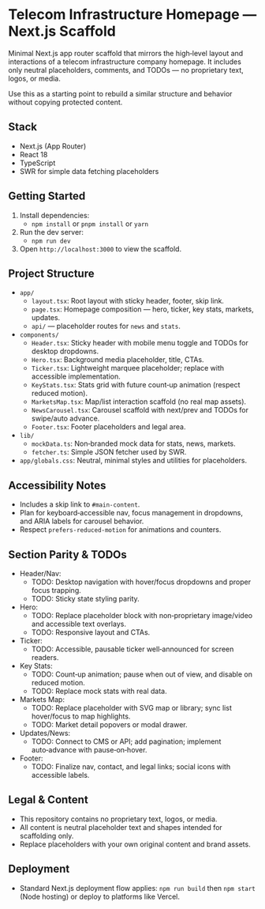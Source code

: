 # Telecom Infrastructure Homepage — Next.js Scaffold

Minimal Next.js app router scaffold that mirrors the high‑level layout and interactions of a telecom infrastructure company homepage. It includes only neutral placeholders, comments, and TODOs — no proprietary text, logos, or media.

Use this as a starting point to rebuild a similar structure and behavior without copying protected content.

## Stack

- Next.js (App Router)
- React 18
- TypeScript
- SWR for simple data fetching placeholders

## Getting Started

1. Install dependencies:
   - `npm install` or `pnpm install` or `yarn`
2. Run the dev server:
   - `npm run dev`
3. Open `http://localhost:3000` to view the scaffold.

## Project Structure

- `app/`
  - `layout.tsx`: Root layout with sticky header, footer, skip link.
  - `page.tsx`: Homepage composition — hero, ticker, key stats, markets, updates.
  - `api/` — placeholder routes for `news` and `stats`.
- `components/`
  - `Header.tsx`: Sticky header with mobile menu toggle and TODOs for desktop dropdowns.
  - `Hero.tsx`: Background media placeholder, title, CTAs.
  - `Ticker.tsx`: Lightweight marquee placeholder; replace with accessible implementation.
  - `KeyStats.tsx`: Stats grid with future count‑up animation (respect reduced motion).
  - `MarketsMap.tsx`: Map/list interaction scaffold (no real map assets).
  - `NewsCarousel.tsx`: Carousel scaffold with next/prev and TODOs for swipe/auto advance.
  - `Footer.tsx`: Footer placeholders and legal area.
- `lib/`
  - `mockData.ts`: Non‑branded mock data for stats, news, markets.
  - `fetcher.ts`: Simple JSON fetcher used by SWR.
- `app/globals.css`: Neutral, minimal styles and utilities for placeholders.

## Accessibility Notes

- Includes a skip link to `#main-content`.
- Plan for keyboard‑accessible nav, focus management in dropdowns, and ARIA labels for carousel behavior.
- Respect `prefers-reduced-motion` for animations and counters.

## Section Parity & TODOs

- Header/Nav:
  - TODO: Desktop navigation with hover/focus dropdowns and proper focus trapping.
  - TODO: Sticky state styling parity.
- Hero:
  - TODO: Replace placeholder block with non‑proprietary image/video and accessible text overlays.
  - TODO: Responsive layout and CTAs.
- Ticker:
  - TODO: Accessible, pausable ticker well‑announced for screen readers.
- Key Stats:
  - TODO: Count‑up animation; pause when out of view, and disable on reduced motion.
  - TODO: Replace mock stats with real data.
- Markets Map:
  - TODO: Replace placeholder with SVG map or library; sync list hover/focus to map highlights.
  - TODO: Market detail popovers or modal drawer.
- Updates/News:
  - TODO: Connect to CMS or API; add pagination; implement auto‑advance with pause‑on‑hover.
- Footer:
  - TODO: Finalize nav, contact, and legal links; social icons with accessible labels.

## Legal & Content

- This repository contains no proprietary text, logos, or media.
- All content is neutral placeholder text and shapes intended for scaffolding only.
- Replace placeholders with your own original content and brand assets.

## Deployment

- Standard Next.js deployment flow applies: `npm run build` then `npm start` (Node hosting) or deploy to platforms like Vercel.

